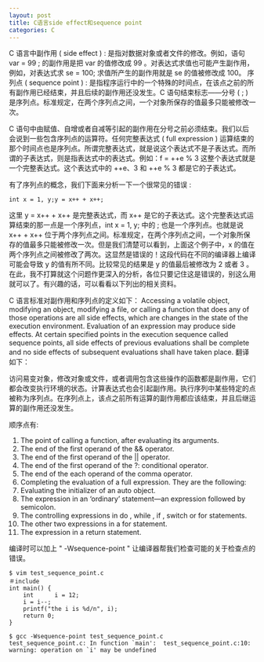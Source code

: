 ```yaml
---
layout: post
title: C语言side effect和sequence point
categories: C
---
```


  C 语言中副作用 ( side effect ) : 是指对数据对象或者文件的修改。例如，语句 var = 99 ; 的副作用是把 var 的值修改成 99 。对表达式求值也可能产生副作用，例如，对表达式求 se = 100;
求值所产生的副作用就是 se 的值被修改成 100。
  序列点 ( sequence point ) : 是指程序运行中的一个特殊的时间点，在该点之前的所有副作用已经结束，并且后续的副作用还没发生。C 语句结束标志——分号 ( ; ) 是序列点。标准规定，在两个序列点之间，一个对象所保存的值最多只能被修改一次。

  C 语句中由赋值、自增或者自减等引起的副作用在分号之前必须结束。我们以后会说到一些包含序列点的运算符。任何完整表达式 ( full expression ) 运算结束的那个时间点也是序列点。所谓完整表达式，就是说这个表达式不是子表达式。而所谓的子表达式，则是指表达式中的表达式。例如：f = ++e % 3 这整个表达式就是一个完整表达式。这个表达式中的 ++e、3 和 ++e % 3 都是它的子表达式。

有了序列点的概念，我们下面来分析一下一个很常见的错误 :

    int x = 1, y;y = x++ + x++;

这里 y = x++ + x++ 是完整表达式，而 x++ 是它的子表达式。这个完整表达式运算结束的那一点是一个序列点，int x = 1, y; 中的 ; 也是一个序列点。也就是说 x++ + x++ 位于两个序列点之间。标准规定，在两个序列点之间，一个对象所保存的值最多只能被修改一次。但是我们清楚可以看到，上面这个例子中，x 的值在两个序列点之间被修改了两次。这显然是错误的！这段代码在不同的编译器上编译可能会导致 y 的值有所不同。比较常见的结果是 y 的值最后被修改为 2 或者 3 。在此，我不打算就这个问题作更深入的分析，各位只要记住这是错误的，别这么用就可以了。有兴趣的话，可以看看以下列出的相关资料。

C 语言标准对副作用和序列点的定义如下：
Accessing a volatile object, modifying an object, modifying a file, or calling a function that does any of those operations are all side effects, which are changes in the state of the execution environment. Evaluation of an expression may produce side effects. At certain specified points in the execution sequence called sequence points, all side effects of previous evaluations shall be complete and no side effects of subsequent evaluations shall have taken place.
翻译如下：

访问易变对象，修改对象或文件，或者调用包含这些操作的函数都是副作用，它们都会改变执行环境的状态。计算表达式也会引起副作用。执行序列中某些特定的点被称为序列点。在序列点上，该点之前所有运算的副作用都应该结束，并且后继运算的副作用还没发生。

顺序点有:

1. The point of calling a function, after evaluating its arguments.
2. The end of the first operand of the && operator.
3. The end of the first operand of the || operator.
4. The end of the first operand of the ?: conditional operator.
5. The end of the each operand of the comma operator.
6. Completing the evaluation of a full expression. They are the following:
7. Evaluating the initializer of an auto object.
8. The expression in an ‘ordinary’ statement—an expression followed by semicolon.
9. The controlling expressions in do , while , if , switch or for statements.
10. The other two expressions in a for statement.
11. The expression in a return statement.

编译时可以加上 " -Wsequence-point " 让编译器帮我们检查可能的关于检查点的错误。

    $ vim test_sequence_point.c 
    ＃include  
    int main() {
        int      i = 12;
        i = i--;
        printf("the i is %d/n", i);
        return 0;   
    }

    $ gcc -Wsequence-point test_sequence_point.c
    test_sequence_point.c: In function `main':  test_sequence_point.c:10: warning: operation on `i' may be undefined

